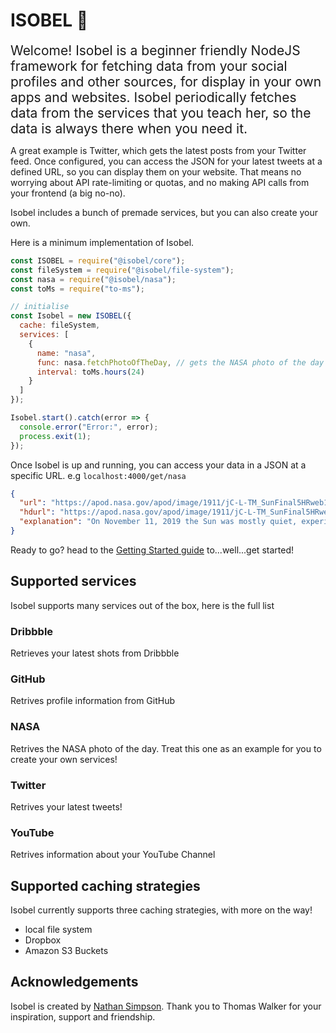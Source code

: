 # ISOBEL 🐶

<span style="font-size: 1.5em;">
Welcome!
Isobel is a beginner friendly NodeJS framework for fetching data from your social profiles and other sources, for display in your own apps and websites. Isobel periodically fetches data from the services that you teach her, so the data is always there when you need it.
</span>

A great example is Twitter, which gets the latest posts from your Twitter feed. Once configured, you can access the JSON for your latest tweets at a defined URL, so you can display them on your website. That means no worrying about API rate-limiting or quotas, and no making API calls from your frontend (a big no-no).

Isobel includes a bunch of premade services, but you can also create your own.

Here is a minimum implementation of Isobel.

```javascript
const ISOBEL = require("@isobel/core");
const fileSystem = require("@isobel/file-system");
const nasa = require("@isobel/nasa");
const toMs = require("to-ms");

// initialise
const Isobel = new ISOBEL({
  cache: fileSystem,
  services: [
    {
      name: "nasa",
      func: nasa.fetchPhotoOfTheDay, // gets the NASA photo of the day
      interval: toMs.hours(24)
    }
  ]
});

Isobel.start().catch(error => {
  console.error("Error:", error);
  process.exit(1);
});
```

Once Isobel is up and running, you can access your data in a JSON at a specific URL. e.g `localhost:4000/get/nasa`

```json
{
  "url": "https://apod.nasa.gov/apod/image/1911/jC-L-TM_SunFinal5HRweb1024.jpg",
  "hdurl": "https://apod.nasa.gov/apod/image/1911/jC-L-TM_SunFinal5HRweb.jpg",
  "explanation": "On November 11, 2019 the Sun was mostly quiet, experiencing a minimum in its 11 year cycle of activity. In fact, the only spot v..."
}
```

Ready to go? head to the [Getting Started guide](https://isobeljs.com/guides-getting-started) to...well...get started!

## Supported services

Isobel supports many services out of the box, here is the full list

### Dribbble

Retrieves your latest shots from Dribbble

### GitHub

Retrives profile information from GitHub

### NASA

Retrives the NASA photo of the day. Treat this one as an example for you to create your own services!

### Twitter

Retrives your latest tweets!

### YouTube

Retrives information about your YouTube Channel

## Supported caching strategies

Isobel currently supports three caching strategies, with more on the way!

- local file system
- Dropbox
- Amazon S3 Buckets

## Acknowledgements

Isobel is created by [Nathan Simpson](https://nathansimpson.design). Thank you to Thomas Walker for your inspiration, support and friendship.

